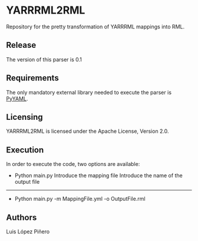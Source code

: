 # YARRRML2RML
Repository for the pretty transformation of YARRRML mappings into RML.

## Release
The version of this parser is 0.1

## Requirements
The only mandatory external library needed to execute the parser is [PyYAML](https://pypi.org/project/PyYAML/ "pyyaml").

## Licensing
YARRRML2RML is licensed under the Apache License, Version 2.0.

## Execution
In order to execute the code, two options are available:
- Python main.py
		Introduce the mapping file
		Introduce the name of the output file

------------- 
- Python main.py -m MappingFile.yml -o OutputFile.rml

## Authors
Luis López Piñero


